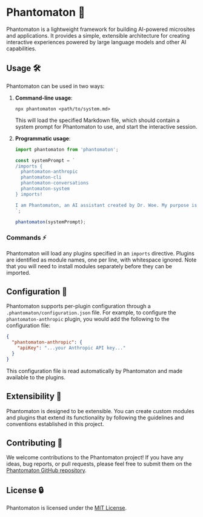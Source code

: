 # Phantomaton 🔮

Phantomaton is a lightweight framework for building AI-powered microsites and applications. It provides a simple, extensible architecture for creating interactive experiences powered by large language models and other AI capabilities.

## Usage 🛠️

Phantomaton can be used in two ways:

1. **Command-line usage**:
   ```
   npx phantomaton <path/to/system.md>
   ```
   This will load the specified Markdown file, which should contain a system prompt for Phantomaton to use, and start the interactive session.

2. **Programmatic usage**:
   ```javascript
   import phantomaton from 'phantomaton';

   const systemPrompt = `
   /imports {
     phantomaton-anthropic
     phantomaton-cli
     phantomaton-conversations
     phantomaton-system
   } imports!

   I am Phantomaton, an AI assistant created by Dr. Woe. My purpose is to entertain humans by any means necessary...
   `;

   phantomaton(systemPrompt);
   ```

### Commands ⚡️

Phantomaton will load any plugins specified in an `imports` directive. Plugins are identified as module names, one per line, with whitespace ignored. Note that you will need to install modules separately before they can be imported.

## Configuration 🔧

Phantomaton supports per-plugin configuration through a `.phantomaton/configuration.json` file. For example, to configure the `phantomaton-anthropic` plugin, you would add the following to the configuration file:

```json
{
  "phantomaton-anthropic": {
    "apiKey": "...your Anthropic API key..."
  }
}
```

This configuration file is read automatically by Phantomaton and made available to the plugins.

## Extensibility 💫

Phantomaton is designed to be extensible. You can create custom modules and plugins that extend its functionality by following the guidelines and conventions established in this project.

## Contributing 🦄

We welcome contributions to the Phantomaton project! If you have any ideas, bug reports, or pull requests, please feel free to submit them on the [Phantomaton GitHub repository](https://github.com/phantomaton-ai/phantomaton).

## License 🔒

Phantomaton is licensed under the [MIT License](LICENSE).